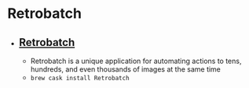 # Retrobatch
- [Retrobatch](https://flyingmeat.com/retrobatch/)
  - 
  - Retrobatch is a unique application for automating actions to tens, hundreds, and even thousands of images at the same time
  - `brew cask install Retrobatch`
